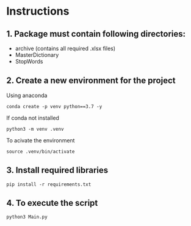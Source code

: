 # Instructions

## 1. Package must contain following directories:
- archive (contains all required .xlsx files)
- MasterDictionary 
- StopWords


## 2. Create a new environment for the project

Using anaconda
```
conda create -p venv python==3.7 -y
```

If conda not installed
```
python3 -m venv .venv
```
To acivate the environment
```
source .venv/bin/activate
```

## 3. Install required libraries
```
pip install -r requirements.txt
```

## 4. To execute the script
```
python3 Main.py
```